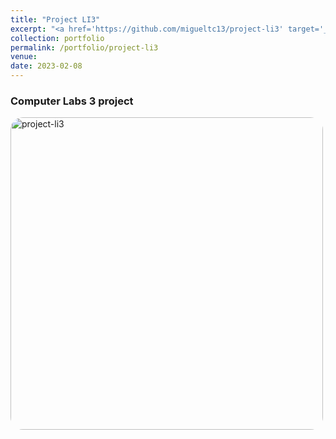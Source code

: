 ```yaml
---
title: "Project LI3"
excerpt: "<a href='https://github.com/migueltc13/project-li3' target='_blank'><img style='width:500px; border-radius: 20px;' alt='project-li3' src='https://opengraph.githubassets.com/e83097977ebfe30ca990eb5a28c09d13a7d1381a02119152ff282949cc5dbbad/migueltc13/project-li3'></a>"
collection: portfolio
permalink: /portfolio/project-li3
venue:
date: 2023-02-08
---
```


### Computer Labs 3 project

<a href='https://github.com/migueltc13/project-li3' target='_blank'><img style='width:500px; border-radius: 20px;' alt='project-li3' src='https://opengraph.githubassets.com/e83097977ebfe30ca990eb5a28c09d13a7d1381a02119152ff282949cc5dbbad/migueltc13/project-li3'></a>
